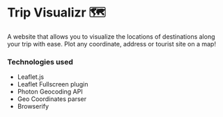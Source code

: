 # Trip Visualizr 🗺

A website that allows you to visualize the locations of destinations along your trip with ease. Plot any coordinate, address or tourist site on a map!

### Technologies used

- Leaflet.js
- Leaflet Fullscreen plugin
- Photon Geocoding API
- Geo Coordinates parser
- Browserify
